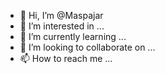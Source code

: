 - 👋 Hi, I’m @Maspajar
- 👀 I’m interested in ...
- 🌱 I’m currently learning ...
- 💞️ I’m looking to collaborate on ...
- 📫 How to reach me ...

<!---
Maspajar/Maspajar is a ✨ special ✨ repository because its `README.md` (this file) appears on your GitHub profile.
You can click the Preview link to take a look at your changes.
--->
